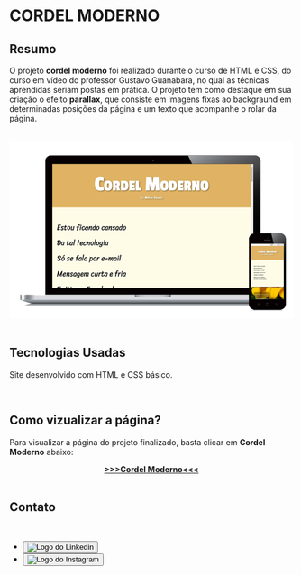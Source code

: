 # CORDEL MODERNO

## Resumo

O projeto <strong>cordel moderno</strong> foi realizado durante o curso de HTML e CSS, do curso em vídeo do professor Gustavo Guanabara, no qual as técnicas aprendidas seriam postas em prática. O projeto tem como destaque em sua criação o efeito <strong>parallax</strong>, que consiste em imagens fixas ao backgraund em determinadas posições da página e um texto que acompanhe o rolar da página.

<br>

<center> <img src="https://github.com/ReinanKhevne/cordel-moderno-vs1/blob/main/imagens/imagem%20da%20responsividade.png?raw=true" alt="Dispositivos"> </center>
<br>

## Tecnologias Usadas

Site desenvolvido com HTML e CSS básico.

<center>  </center>

<br>

## Como vizualizar a página?

Para visualizar a página do projeto finalizado, basta clicar em <strong>Cordel Moderno</strong> abaixo:

<center> 
<a href="#"><strong> >>>Cordel Moderno<<<</strong></a> 
</center>

<br>

## Contato

<br>

* <button> <img src="#" alt="Logo do Linkedin"> </button>
* <button> <img src="#" alt="Logo do Instagram"> </button>